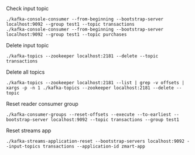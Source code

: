 Check input topic

    ./kafka-console-consumer --from-beginning --bootstrap-server localhost:9092 --group test1 --topic transactions 
    ./kafka-console-consumer --from-beginning --bootstrap-server localhost:9092 --group test1 --topic purchases 
    
Delete input topic

    ./kafka-topics --zookeeper localhost:2181 --delete --topic transactions

Delete all topics

    ./kafka-topics --zookeeper localhost:2181 --list | grep -v offsets | xargs -p -n 1 ./kafka-topics --zookeeper localhost:2181 --delete --topic

Reset reader consumer group

    ./kafka-consumer-groups --reset-offsets --execute --to-earliest --bootstrap-server localhost:9092 --topic transactions --group test1

Reset streams app

    ./kafka-streams-application-reset --bootstrap-servers localhost:9092 --input-topics transactions --application-id zmart-app

